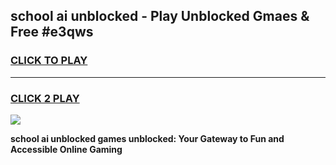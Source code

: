 
## school ai unblocked - Play Unblocked Gmaes & Free #e3qws
<h3>
<a href="https://news.freeplayer.one?title=school_ai_unblocked&ref=26F">CLICK TO PLAY</a></h3>
<hr>

<h3>
<a href="https://news.freeplayer.one?title=school_ai_unblocked&ref=26F">CLICK 2 PLAY</a>
  
</h3>

<a href="https://news.freeplayer.one?title=school_ai_unblocked&ref=26F/"><img src="https://clearcache.store/games.png"></a>


**school ai unblocked games unblocked: Your Gateway to Fun and Accessible Online Gaming**

